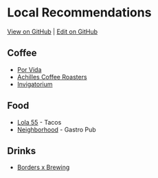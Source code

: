 # Local Recommendations

[View on GitHub](https://github.com/evidence-dev/coalesce-2023/blob/main/pages/local-recommendations.md) | [Edit on GitHub](https://github.com/evidence-dev/coalesce-2023/edit/main/pages/local-recommendations.md)


## Coffee

- [Por Vida](https://www.instagram.com/porvidacafe/)
- [Achilles Coffee Roasters](https://maps.app.goo.gl/AAzEhYitbEhBtiV26)
- [Invigatorium](https://maps.app.goo.gl/FoYuhZP9LbnHZg6v8)

## Food

- [Lola 55](https://maps.app.goo.gl/n5vekXMGMCT4t5fJ7) - Tacos
- [Neighborhood](https://maps.app.goo.gl/oeujMLPs1bRgnWis6) - Gastro Pub

## Drinks

- [Borders x Brewing](https://www.instagram.com/borderxbrewing/?hl=en)